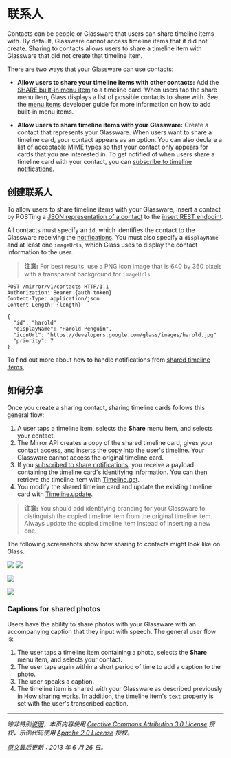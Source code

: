 联系人
==========

Contacts can be people or Glassware that users can share timeline items with. 
By default, Glassware cannot access timeline items that it did not create. 
Sharing to contacts allows users to share a timeline item with Glassware 
that did not create that timeline item.

There are two ways that your Glassware can use contacts:

* **Allow users to share your timeline items with other contacts:** Add the 
  [SHARE built-in menu item](reference/timeline/insert.md#menuItems.action) 
  to a timeline card. When users tap the share menu item, Glass displays a 
  list of possible contacts to share with. See the [menu items](menu-items.md#内建菜单项) 
  developer guide for more information on how to add built-in menu items.

* **Allow users to share timeline items with your Glassware:** Create a contact 
  that represents your Glassware. When users want to share a timeline card, 
  your contact appears as an option. You can also declare a list of 
  [acceptable MIME types](reference/contacts.md#acceptTypes) so that your contact 
  only appears for cards that you are interested in. To get notified of when 
  users share a timeline card with your contact, you can 
  [subscribe to timeline notifications](subscriptions.md#分享图片).


## 创建联系人

To allow users to share timeline items with your Glassware, insert a contact by 
POSTing a [JSON representation of a contact](reference/contacts) to the 
[insert REST endpoint](reference/contacts/insert.md).

All contacts must specify an `id`, which identifies the contact to the Glassware 
receiving the [notifications](subscriptions.md). You must also specify a 
`displayName` and at least one `imageUrls`, which Glass uses to display the 
contact information to the user.

> **注意:** For best results, use a PNG icon image that is 640 by 360 pixels 
  with a transparent background for `imageUrls`.
  
```http
POST /mirror/v1/contacts HTTP/1.1
Authorization: Bearer {auth token}
Content-Type: application/json
Content-Length: {length}

{
  "id": "harold"
  "displayName": "Harold Penguin",
  "iconUrl": "https://developers.google.com/glass/images/harold.jpg"
  "priority": 7
}
```

To find out more about how to handle notifications from [shared timeline items](subscriptions.md#分享图片),


## 如何分享

Once you create a sharing contact, sharing timeline cards follows this general flow:

1. A user taps a timeline item, selects the **Share** menu item, and selects your contact.
2. The Mirror API creates a copy of the shared timeline card, gives your contact access, 
   and inserts the copy into the user's timeline. Your Glassware cannot access the original 
   timeline card.
3. If you [subscribed to share notifications](subscriptions.md#分享图片), you receive a 
   payload containing the timeline card's identifying information. You can then retrieve 
   the timeline item with [Timeline.get](reference/timeline/get.md).
4. You modify the shared timeline card and update the existing timeline card with 
   [Timeline.update](reference/timeline/update.md).

> **注意:** You should add identifying branding for your Glassware to distinguish the copied timeline item from the original timeline item. Always update the copied timeline item instead of inserting a new one.

The following screenshots show how sharing to contacts might look like on Glass.

![](https://developers.google.com/glass/images/glass-screens/clock_320.png)
![](https://developers.google.com/glass/images/glass-screens/hybrid_bundle_flowers_1_320.png)

![](https://developers.google.com/glass/images/glass-screens/hello_world_320.png)

![](https://developers.google.com/glass/images/glass-screens/contact_friends_gplus_320.jpg)

### Captions for shared photos

Users have the ability to share photos with your Glassware with an accompanying caption that they input with speech. The general user flow is:

1. The user taps a timeline item containing a photo, selects the **Share** menu item, and selects your contact.
2. The user taps again within a short period of time to add a caption to the photo.
3. The user speaks a caption.
4. The timeline item is shared with your Glassware as described previously in [How sharing works](#). In addition, the timeline item's [`text`](reference/timeline.md#text) property is set with the user's transcribed caption.

----------

_除非特别[说明](https://developers.google.com/readme/policies)，本页内容使用 [Creative Commons Attribution 3.0 License](http://creativecommons.org/licenses/by/3.0/) 授权，示例代码使用 [Apache 2.0 License](http://www.apache.org/licenses/LICENSE-2.0) 授权。_

_[原文](https://developers.google.com/glass/contacts)最后更新：2013 年 6 月 26 日。_
